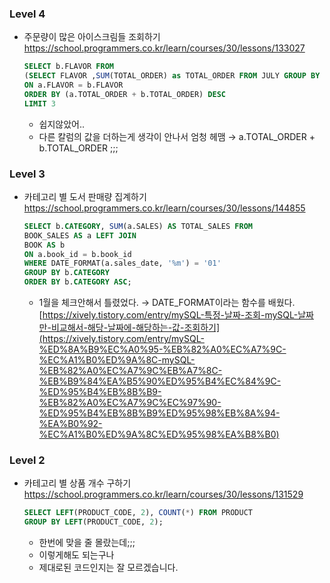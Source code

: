 ### Level 4

- 주문량이 많은 아이스크림들 조회하기
  https://school.programmers.co.kr/learn/courses/30/lessons/133027
  ```sql
  SELECT b.FLAVOR FROM
  (SELECT FLAVOR ,SUM(TOTAL_ORDER) as TOTAL_ORDER FROM JULY GROUP BY FLAVOR) AS b LEFT JOIN FIRST_HALF as a
  ON a.FLAVOR = b.FLAVOR
  ORDER BY (a.TOTAL_ORDER + b.TOTAL_ORDER) DESC
  LIMIT 3
  ```
  - 쉽지않았어..
  - 다른 칼럼의 값을 더하는게 생각이 안나서 엄청 헤맴 → a.TOTAL_ORDER + b.TOTAL_ORDER ;;;

### Level 3

- 카테고리 별 도서 판매량 집계하기
  https://school.programmers.co.kr/learn/courses/30/lessons/144855
  ```sql
  SELECT b.CATEGORY, SUM(a.SALES) AS TOTAL_SALES FROM
  BOOK_SALES AS a LEFT JOIN
  BOOK AS b
  ON a.book_id = b.book_id
  WHERE DATE_FORMAT(a.sales_date, '%m') = '01'
  GROUP BY b.CATEGORY
  ORDER BY b.CATEGORY ASC;
  ```
  - 1월을 체크안해서 틀렸었다. → DATE_FORMAT이라는 함수를 배웠다.
    [https://xively.tistory.com/entry/mySQL-특정-날짜-조회-mySQL-날짜만-비교해서-해당-날짜에-해당하는-값-조회하기](https://xively.tistory.com/entry/mySQL-%ED%8A%B9%EC%A0%95-%EB%82%A0%EC%A7%9C-%EC%A1%B0%ED%9A%8C-mySQL-%EB%82%A0%EC%A7%9C%EB%A7%8C-%EB%B9%84%EA%B5%90%ED%95%B4%EC%84%9C-%ED%95%B4%EB%8B%B9-%EB%82%A0%EC%A7%9C%EC%97%90-%ED%95%B4%EB%8B%B9%ED%95%98%EB%8A%94-%EA%B0%92-%EC%A1%B0%ED%9A%8C%ED%95%98%EA%B8%B0)

### Level 2

- 카테고리 별 상품 개수 구하기
  https://school.programmers.co.kr/learn/courses/30/lessons/131529
  ```sql
  SELECT LEFT(PRODUCT_CODE, 2), COUNT(*) FROM PRODUCT
  GROUP BY LEFT(PRODUCT_CODE, 2);
  ```
  - 한번에 맞을 줄 몰랐는데;;;
  - 이렇게해도 되는구나
  - 제대로된 코드인지는 잘 모르겠습니다.
